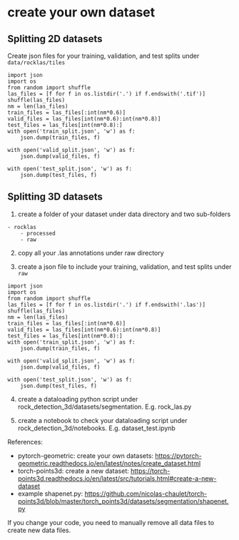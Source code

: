 # create your own dataset
## Splitting 2D datasets
Create json files for your training, validation, and test splits under `data/rocklas/tiles`
```
import json
import os
from random import shuffle
las_files = [f for f in os.listdir('.') if f.endswith('.tif')]
shuffle(las_files)
nm = len(las_files)
train_files = las_files[:int(nm*0.6)]
valid_files = las_files[int(nm*0.6):int(nm*0.8)]
test_files = las_files[int(nm*0.8):]
with open('train_split.json', 'w') as f:
    json.dump(train_files, f)

with open('valid_split.json', 'w') as f:
    json.dump(valid_files, f)

with open('test_split.json', 'w') as f:
    json.dump(test_files, f)

```

## Splitting 3D datasets
1. create a folder of your dataset under data directory and two sub-folders  
```
- rocklas
	- processed
	- raw
```

2. copy all your .las annotations under raw directory  

3. create a json file to include your training, validation, and test splits under `raw`  
```
import json
import os
from random import shuffle
las_files = [f for f in os.listdir('.') if f.endswith('.las')]
shuffle(las_files)
nm = len(las_files)
train_files = las_files[:int(nm*0.6)]
valid_files = las_files[int(nm*0.6):int(nm*0.8)]
test_files = las_files[int(nm*0.8):]
with open('train_split.json', 'w') as f:
    json.dump(train_files, f)

with open('valid_split.json', 'w') as f:
    json.dump(valid_files, f)

with open('test_split.json', 'w') as f:
    json.dump(test_files, f)

```

4. create a dataloading python script under rock_detection_3d/datasets/segmentation. E.g. rock_las.py   


5. create a notebook to check your dataloading script under rock_detection_3d/notebooks. E.g. dataset_test.ipynb  


References:  
- pytorch-geometric: create your own datasets: https://pytorch-geometric.readthedocs.io/en/latest/notes/create_dataset.html
- torch-points3d: create a new dataset: https://torch-points3d.readthedocs.io/en/latest/src/tutorials.html#create-a-new-dataset
- example shapenet.py: https://github.com/nicolas-chaulet/torch-points3d/blob/master/torch_points3d/datasets/segmentation/shapenet.py

If you change your code, you need to manually remove all data files to create new data files. 
